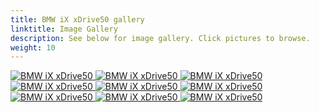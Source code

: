 ```yaml
---
title: BMW iX xDrive50 gallery
linktitle: Image Gallery
description: See below for image gallery. Click pictures to browse.
weight: 10
---
```

<!-- markdownlint-disable MD033 -->
<div class="pswp-gallery pswp-gallery--single-column" id="my-gallery">
<a href="https://media.evkx.net/multimedia/models/bmw/ix/ix_xdrive50/exterior_1.jpg"
data-pswp-src="https://media.evkx.net/multimedia/models/bmw/ix/ix_xdrive50/exterior_1.jpg"
data-pswp-width="3000"
data-pswp-height="1999" 
target="_blank">
<img src="https://media.evkx.net/multimedia/models/bmw/ix/ix_xdrive50/exterior_1_st.jpg" alt="BMW iX xDrive50" />
</a>
<a href="https://media.evkx.net/multimedia/models/bmw/ix/ix_xdrive50/frontseat_1.jpg"
data-pswp-src="https://media.evkx.net/multimedia/models/bmw/ix/ix_xdrive50/frontseat_1.jpg"
data-pswp-width="3000"
data-pswp-height="1999" 
target="_blank">
<img src="https://media.evkx.net/multimedia/models/bmw/ix/ix_xdrive50/frontseat_1_st.jpg" alt="BMW iX xDrive50" />
</a>
<a href="https://media.evkx.net/multimedia/models/bmw/ix/ix_xdrive50/frontseat_2.jpg"
data-pswp-src="https://media.evkx.net/multimedia/models/bmw/ix/ix_xdrive50/frontseat_2.jpg"
data-pswp-width="3000"
data-pswp-height="1999" 
target="_blank">
<img src="https://media.evkx.net/multimedia/models/bmw/ix/ix_xdrive50/frontseat_2_st.jpg" alt="BMW iX xDrive50" />
</a>
<a href="https://media.evkx.net/multimedia/models/bmw/ix/ix_xdrive50/interior_1.jpg"
data-pswp-src="https://media.evkx.net/multimedia/models/bmw/ix/ix_xdrive50/interior_1.jpg"
data-pswp-width="3000"
data-pswp-height="1999" 
target="_blank">
<img src="https://media.evkx.net/multimedia/models/bmw/ix/ix_xdrive50/interior_1_st.jpg" alt="BMW iX xDrive50" />
</a>
<a href="https://media.evkx.net/multimedia/models/bmw/ix/ix_xdrive50/main_1.jpg"
data-pswp-src="https://media.evkx.net/multimedia/models/bmw/ix/ix_xdrive50/main_1.jpg"
data-pswp-width="3000"
data-pswp-height="1998" 
target="_blank">
<img src="https://media.evkx.net/multimedia/models/bmw/ix/ix_xdrive50/main_1_st.jpg" alt="BMW iX xDrive50" />
</a>
<a href="https://media.evkx.net/multimedia/models/bmw/ix/ix_xdrive50/rearseat_1.jpg"
data-pswp-src="https://media.evkx.net/multimedia/models/bmw/ix/ix_xdrive50/rearseat_1.jpg"
data-pswp-width="3000"
data-pswp-height="1999" 
target="_blank">
<img src="https://media.evkx.net/multimedia/models/bmw/ix/ix_xdrive50/rearseat_1_st.jpg" alt="BMW iX xDrive50" />
</a>
<a href="https://media.evkx.net/multimedia/models/bmw/ix/ix_xdrive50/rearseat_2.jpg"
data-pswp-src="https://media.evkx.net/multimedia/models/bmw/ix/ix_xdrive50/rearseat_2.jpg"
data-pswp-width="3000"
data-pswp-height="1999" 
target="_blank">
<img src="https://media.evkx.net/multimedia/models/bmw/ix/ix_xdrive50/rearseat_2_st.jpg" alt="BMW iX xDrive50" />
</a>
<a href="https://media.evkx.net/multimedia/models/bmw/ix/ix_xdrive50/screens_1.jpg"
data-pswp-src="https://media.evkx.net/multimedia/models/bmw/ix/ix_xdrive50/screens_1.jpg"
data-pswp-width="3000"
data-pswp-height="2250" 
target="_blank">
<img src="https://media.evkx.net/multimedia/models/bmw/ix/ix_xdrive50/screens_1_st.jpg" alt="BMW iX xDrive50" />
</a>
<a href="https://media.evkx.net/multimedia/models/bmw/ix/ix_xdrive50/trunk_1.jpg"
data-pswp-src="https://media.evkx.net/multimedia/models/bmw/ix/ix_xdrive50/trunk_1.jpg"
data-pswp-width="3000"
data-pswp-height="1998" 
target="_blank">
<img src="https://media.evkx.net/multimedia/models/bmw/ix/ix_xdrive50/trunk_1_st.jpg" alt="BMW iX xDrive50" />
</a>
</div>
<script type="module">
  import PhotoSwipeLightbox from '/js/photoswipe-lightbox.esm.js';
    const lightbox = new PhotoSwipeLightbox({
       gallery: '#my-gallery',
        children: 'a',
        pswpModule: () => import('/js/photoswipe.esm.js')
    });
lightbox.init();
</script>
